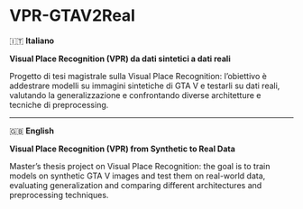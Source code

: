 # VPR-GTAV2Real

🇮🇹 **Italiano**

**Visual Place Recognition (VPR) da dati sintetici a dati reali**

Progetto di tesi magistrale sulla Visual Place Recognition: l’obiettivo è addestrare modelli su immagini sintetiche di GTA V e testarli su dati reali, valutando la generalizzazione e confrontando diverse architetture e tecniche di preprocessing.

---

🇬🇧 **English**

**Visual Place Recognition (VPR) from Synthetic to Real Data**

Master’s thesis project on Visual Place Recognition: the goal is to train models on synthetic GTA V images and test them on real-world data, evaluating generalization and comparing different architectures and preprocessing techniques.
